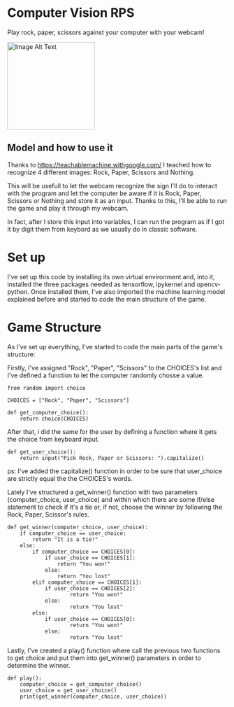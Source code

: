 # Computer Vision RPS

Play rock, paper, scissors against your computer with your webcam!

<img src="https://blog.eduonix.com/wp-content/uploads/2019/10/CVT1.jpeg" alt="Image Alt Text" width="200">

## Model and how to use it

Thanks to https://teachablemachine.withgoogle.com/ I teached how to recognize 4 different images: Rock, Paper, Scissors and Nothing.

This will be usefull to let the webcam recognize the sign I'll do to interact with the program and let the computer be aware if it is Rock, Paper, Scissors or Nothing and store it as an input. Thanks to this, I'll be able to run the game and play it through my webcam.

In fact, after I store this input into variables, I can run the program as if I got it by digit them from keybord as we usually do in classic software.

# Set up

I've set up this code by installing its own virtual environment and, into it, installed the three packages needed as tensorflow, ipykernel and opencv-python.
Once installed them, I've also imported the machine learning model explained before and started to code the main structure of the game.

# Game Structure

As I've set up everything, I've started to code the main parts of the game's structure:

Firstly, I've assigned "Rock", "Paper", "Scissors" to the CHOICES's list and I've defined a function to let the computer randomly chosse a value.

```
from random import choice

CHOICES = ["Rock", "Paper", "Scissors"]

def get_computer_choice():
    return choice(CHOICES)
```

After that, i did the same for the user by defining a function where it gets the choice from keyboard input.

```
def get_user_choice():
    return input("Pick Rock, Paper or Scissors: ").capitalize()
```

ps: I've added the capitalize() function in order to be sure that user_choice are strictly equal the the CHOICES's words.

Lately I've structured a get_winner() function with two parameters (computer_choice, user_choice) and within which there are some if/else statement to check if it's a tie or, if not, choose the winner by following the Rock, Paper, Scissor's rules.

```
def get_winner(computer_choice, user_choice):
    if computer_choice == user_choice:
        return "It is a tie!"
    else:
        if computer_choice == CHOICES[0]:
            if user_choice == CHOICES[1]:
                return "You won!"
            else:
                return "You lost"
        elif computer_choice == CHOICES[1]:
            if user_choice == CHOICES[2]:
                    return "You won!"
            else:
                    return "You lost"
        else:
            if user_choice == CHOICES[0]:
                    return "You won!"
            else:
                    return "You lost"
```

Lastly, I've created a play() function where call the previous two functions to get choice and put them into get_winner() parameters in order to determine the winner.

```
def play():
    computer_choice = get_computer_choice()
    user_choice = get_user_choice()
    print(get_winner(computer_choice, user_choice))
```
